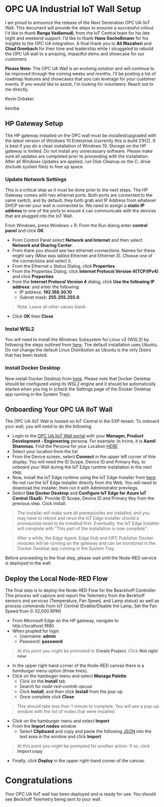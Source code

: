 # OPC UA Industrial IoT Wall Setup
I am proud to announce the release of the Next Generation OPC UA IIoT Wall. This document will provide the steps to ensures a successful rollout. I'd like to thank **Ranga Vadlamudi**, from the IoT Central team for his late night and weekend support. I'd like to thank **Hans Gschoßmann** for his insights to the OPC UA integration. A final thank you to **Ali Mazaheri** and **Chad Gronbach** for their time and leadership while I struggeled to rebuild the OPC UA wall to a amazing, impactful demo and showcase for our customers.

**Please Note:** The OPC UA Wall is an evolving solution and will continue to be improved through the coming weeks and months. I'll be posting a list of roadmap features and showcases that you can leverage for your customer events. If you would like to assist, I'm looking for volunteers. Reach out to me directly. 

Kevin Orbaker

keorba


## HP Gateway Setup 

The HP gateway installed on the OPC wall must be installed/upgraded with the latest version of Windows 10 Enterprise (currently this is build 21H2). It is best if you do a clean installation of Windows 10. Storage on the HP gateway is limited. Do not install any unnecessary software. Please make sure all updates are completed prior to proceeding with the installation. After all Windows Updates are applied, run Disk Cleanup on the C: drive (include system files) to free up space. 

### Update Network Settings
This is a critical step as it must be done prior to the next steps. The HP Gateway comes with two ethernet ports. Both ports are connected to the same switch, and by default, they both grab and IP Address from whatever DHCP server your wall is connected to. We need to assign a **static IP address** to one of the ports to ensure it can communicate with the devices that are plugged into the IoT Wall.

From Windows, press Windows + R. From the Run dialog enter  **control panel** and click **OK**

- From Control Panel select **Network and Internet** and then select **Network and Sharing Center**. 
- From there you should see two ethernet connections. Names for these might vary (Mine was labled Ethernet and Ethernet 3). Choose one of the connections and select it.
- From the Ethernet x Status Dialog, click **Properties**
- From the Properties Dialog, click **Internet Protocol Version 4(TCP/IPv4)** and click **Properties**
- from the **Internet Protocol Version 4** dialog, click **Use the following IP address:** and enter the following:
  - IP address: **192.168.30.10**
  - Subnet mask: **255.255.255.0**
> Note: Leave all other values  blank.
- Click **OK** then **Close**

### Instal WSL2
You will need to install the Windows Subsystem for Linux v2 (WSL2) by following the steps outlined from [here](https://docs.microsoft.com/en-us/windows/wsl/install). The default installation uses Ubuntu. Do not change the default Linux Distribution as Ubuntu is the only Distro that has been tested.

### Install Docker Desktop
Now install Docker Desktop from [here](https://www.docker.com/products/docker-desktop). Please note that Docker Desktop should be configured using its WSL2 engine and it should be automatically started when you log in (check the Settings page of the Docker Desktop app running in the System Tray). 


## Onboarding Your OPC UA IIoT Wall
The OPC UA IIoT Wall is hosted on IoT Central in the EXP tenant. To onboard your wall, you will need to do the following.
- Login to the [OPC UA IIoT Wall portal](https://opc-ua-iot-wall.azureiotcentral.com/devices) with your **Manager, Product Development - Engineering** persona. For example: In Irvine, it is **Aamil Shammas**. Find the Persona for your Location [HERE](https://exppeople.azurewebsites.net/)
- Select your location from the list
- From the Device screen, select **Connect** in the upper left corner of thie display. You will need the ID Scope, Device ID and Primary Key, to onboard your Wall during the IoT Edge runtime installation in the next step. 
- Now, install the IoT Edge runtime using the IoT Edge Installer from [here](https://github.com/Azure/Industrial-IoT-Gateway-Installer/raw/master/Releases/Windows/setup.exe). No not run the IoT Edge Installer directly from the Web. You will need to download the installer, then run it with Administrator previlegs.
-  Select **Use Docker Desktop** and **Configure IoT Edge for Azure IoT Central (SaaS**). Provide ID Scope, Device ID and Primary Key from the previous step. Click install. 
>The installer will make sure all prerequisites are installed, and you may have to reboot and rerun the IoT Edge Installer should a prerequisite need to be installed first. Eventually, the IoT Edge Installer will complete with "This part of the installation is now complete". 

>After a while, the Edge Agent, Edge Hub and OPC Publisher Docker modules will be running on the gateway and can be monitored in the Docker Desktop app running in the System Tray.

Before proceeding to the final step, please wait until the Node-RED service is deployed to the wall.

## Deploy the Local Node-RED Flow
The final step is to deploy the Node-RED Flow for the Beackhoff Controller. This process will capture and report the Telemetry from the Beckhoff sensors and services (Temperature, Fan Speed, and Lamp status) as well as process commands from IoT Central (Enable/Disable the Lamp, Set the Fan Speed from 0-32,000 RPM)

- From Microsoft Edge on the HP gateway, navigate to http://localhost:1880
- When propted for login 
  - Username: **admin**
  - Password: **password**
>At this point you might be promoted to **Create Project**. Click **Not right now**
- In the upper right hand corner of the Node-RED canvas there is a *hamburger* menu option (three lines).
- Click on the hambuger menu and select **Manage Palette**
  - Click on the **Install** tab
  - Search for *node-red-contrib-opcua*
  - Click **Install**, and then click **Install** from the pop-up
  - Once complete click **Close**
>This should take less than 1 minute to complete. You will see a pop-up window with the list of nodes that were installed.
- Click on the hamburger menu and select **Import**
- From the **Import nodes** window
  - Select **Clipboard** and copy and paste the following [JSON](https://raw.githubusercontent.com/msftkevin/iot-wall/main/beckhoff-flow.json?token=GHSAT0AAAAAABSK6YTHR736RPFHHCE73P3IYTUJ25A) into the text area in the window and click **Import**
>At this point you might be prompted for another action. If so, click **Import copy**

- Finally, click **Deploy** in the upper right-hand corner of the canvas. 

# Congratulations
Your OPC UA IIoT wall has been deployed and is ready for use. You should see Beckhoff Telemetry being sent to your wall.

